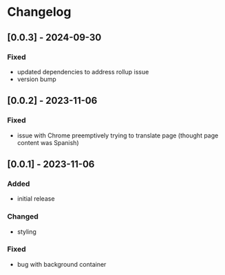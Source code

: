 # Changelog

## [0.0.3] - 2024-09-30

### Fixed
- updated dependencies to address rollup issue
- version bump

## [0.0.2] - 2023-11-06

### Fixed
- issue with Chrome preemptively trying to translate page (thought page content was Spanish)

## [0.0.1] - 2023-11-06

### Added
- initial release

### Changed
- styling

### Fixed
- bug with background container
